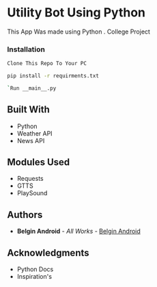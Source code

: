 # Utility Bot Using Python

This App Was made using Python . College Project 

### Installation

```sh
Clone This Repo To Your PC 
```

```sh
pip install -r requirments.txt
```

```sh
`Run __main__.py
```

## Built With

* Python
* Weather API
* News API

## Modules Used 

* Requests 
* GTTS
* PlaySound

## Authors

* **Belgin Android** - *All Works* - [Belgin Android](https://www.youtube.com/c/belginandroid)

## Acknowledgments

* Python Docs
* Inspiration's

